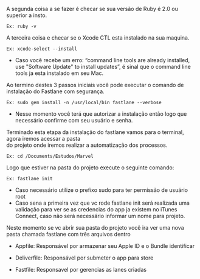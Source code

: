 A segunda coisa a se fazer é checar se sua versão de Ruby é 2.0 ou superior a insto.

```Ex: ruby -v```


A terceira coisa e checar se o Xcode CTL esta instalado na sua maquina.

```Ex: xcode-select --install```

- Caso você recebe um erro: “command line tools are already installed, use "Software Update" to
  install updates”, é sinal que o command line tools ja esta instalado em seu Mac.

Ao termino destes 3 passos iniciais você pode executar o comando de instalação do Fastlane com segurança.

```Ex: sudo gem install -n /usr/local/bin fastlane --verbose```

- Nesse momento você terá que autorizar a instalação então logo que necessário confirme com
  seu usuário e senha.


Terminado esta etapa da instalação do fastlane vamos para o terminal, agora iremos acessar a pasta <br>do projeto onde iremos realizar a automatização dos processos.

```Ex: cd /Documents/Estudos/Marvel```

Logo que estiver na pasta do projeto execute o seguinte comando:

```Ex: fastlane init ```

- Caso necessário utilize o prefixo sudo para ter permissão de usuário root
- Caso sena a primeira vez que vc rode fastlane init será realizada uma validação para ver se as
  credencias do app ja existem no iTunes Connect, caso não será necessário informar um nome
  para projeto.
	

Neste momento se vc abrir sua pasta do projeto você ira ver uma nova pasta chamada fastlane com três arquivos dentro 

- Appfile: Responsável por armazenar seu Apple ID e o Bundle identificar
	
- Deliverfile: Responsável por submeter o app para store
	
- Fastfile:  Responsavel por gerencias as lanes criadas
